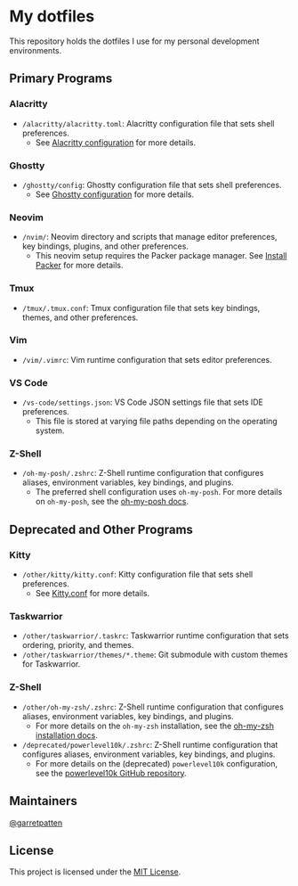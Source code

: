 # My dotfiles

This repository holds the dotfiles I use for my personal development environments.

## Primary Programs

### Alacritty

- `/alacritty/alacritty.toml`: Alacritty configuration file that sets shell preferences.
    - See [Alacritty configuration](https://alacritty.org/config-alacritty.html) for more details.

### Ghostty

- `/ghostty/config`: Ghostty configuration file that sets shell preferences.
    - See [Ghostty configuration](https://ghostty.org/docs/config) for more details.

### Neovim

- `/nvim/`: Neovim directory and scripts that manage editor preferences, key bindings, plugins, and other preferences.
    - This neovim setup requires the Packer package manager. See [Install Packer](https://github.com/wbthomason/packer.nvim?tab=readme-ov-file#quickstart) for more details.

### Tmux

- `/tmux/.tmux.conf`: Tmux configuration file that sets key bindings, themes, and other preferences.

### Vim

- `/vim/.vimrc`: Vim runtime configuration that sets editor preferences.

### VS Code

- `/vs-code/settings.json`: VS Code JSON settings file that sets IDE preferences.
    - This file is stored at varying file paths depending on the operating system.

### Z-Shell

- `/oh-my-posh/.zshrc`: Z-Shell runtime configuration that configures aliases, environment variables, key bindings, and plugins.
    - The preferred shell configuration uses `oh-my-posh`. For more details on `oh-my-posh`, see the [oh-my-posh docs](https://ohmyposh.dev/).

## Deprecated and Other Programs

### Kitty

- `/other/kitty/kitty.conf`: Kitty configuration file that sets shell preferences.
    - See [Kitty.conf](https://sw.kovidgoyal.net/kitty/conf/) for more details.

### Taskwarrior

- `/other/taskwarrior/.taskrc`: Taskwarrior runtime configuration that sets ordering, priority, and themes.
- `/other/taskwarrior/themes/*.theme`: Git submodule with custom themes for Taskwarrior.

### Z-Shell

- `/other/oh-my-zsh/.zshrc`: Z-Shell runtime configuration that configures aliases, environment variables, key bindings, and plugins.
    - For more details on the `oh-my-zsh` installation, see the [oh-my-zsh installation docs](https://ohmyz.sh/#install).
- `/deprecated/powerlevel10k/.zshrc`: Z-Shell runtime configuration that configures aliases, environment variables, key bindings, and plugins.
    - For more details on the (deprecated) `powerlevel10k` configuration, see the [powerlevel10k GitHub repository](https://github.com/romkatv/powerlevel10k).

## Maintainers

[@garretpatten](https://github.com/garretpatten/)

## License

This project is licensed under the [MIT License](./LICENSE).
